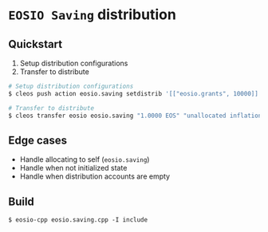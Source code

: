 # `EOSIO Saving` distribution

## Quickstart

1. Setup distribution configurations
2. Transfer to distribute

```bash
# Setup distribution configurations
$ cleos push action eosio.saving setdistrib '[["eosio.grants", 10000]]' -p eosio.saving

# Transfer to distribute
$ cleos transfer eosio eosio.saving "1.0000 EOS" "unallocated inflation"
```

## Edge cases

- Handle allocating to self (`eosio.saving`)
- Handle when not initialized state
- Handle when distribution accounts are empty

## Build

```
$ eosio-cpp eosio.saving.cpp -I include
```